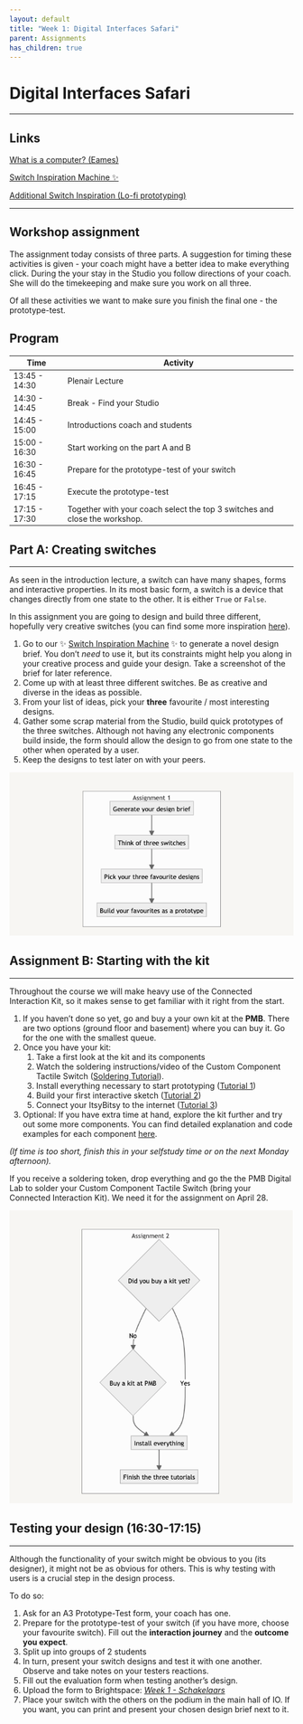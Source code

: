 ```yaml
---
layout: default
title: "Week 1: Digital Interfaces Safari"
parent: Assignments
has_children: true
---
```


# Digital Interfaces Safari

---
## Links
[What is a computer? (Eames)](https://www.youtube.com/watch?v=eIgX6sPOqCY&t=345s)

[Switch Inspiration Machine ✨](https://switch-inspiration-machine.netlify.app)

[Additional Switch Inspiration (Lo-fi prototyping)](https://ahointeractiveproducts2018.tumblr.com/post/177335765394/brief-3-what-is-a-switch)

---
## Workshop assignment

The assignment today consists of three parts. A suggestion for timing these activities is given - your coach might have a better idea to make everything click. During the your stay in the Studio you follow directions of your coach. She will do the timekeeping and make sure you work on all three. 

Of all these activities we want to make sure you finish the final one - the prototype-test.

## Program

| Time | Activity |
| --- | --- |
| 13:45 - 14:30 | Plenair Lecture |
| 14:30 - 14:45 | Break - Find your Studio |
| 14:45 - 15:00 | Introductions coach and students |
| 15:00 - 16:30 | Start working on the part A and B |
| 16:30 - 16:45 | Prepare for the prototype-test of your switch |
| 16:45 - 17:15 | Execute the prototype-test |
| 17:15 - 17:30 | Together with your coach select the top 3 switches and close the workshop. |

## Part A: Creating switches

---

As seen in the introduction lecture, a switch can have many shapes, forms and interactive properties. In its most basic form, a switch is a device that changes directly from one state to the other. It is either `True` or `False`.

In this assignment you are going to design and build three different, hopefully very creative switches (you can find some more inspiration [here](https://ahointeractiveproducts2018.tumblr.com/post/177335765394/brief-3-what-is-a-switch)).

1. Go to our ✨ [Switch Inspiration Machine](https://switch-inspiration-machine.netlify.app) ✨ to generate a novel design brief. You don’t *need* to use it, but its constraints might help you along in your creative process and guide your design. Take a screenshot of the brief for later reference.
2. Come up with at least three different switches. Be as creative and diverse in the ideas as possible. 
3. From your list of ideas, pick your **three** favourite / most interesting designs.
4. Gather some scrap material from the Studio, build quick prototypes of the three switches. Although not having any electronic components build inside, the form should allow the design to go from one state to the other when operated by a user. 
5. Keep the designs to test later on with your peers.

![Untitled](assignment-1.png)

## Assignment B: Starting with the kit

---

Throughout the course we will make heavy use of the Connected Interaction Kit, so it makes sense to get familiar with it right from the start.

1. If you haven’t done so yet, go and buy a your own kit at the **PMB**. There are two options (ground floor and basement) where you can buy it. Go for the one with the smallest queue.
2. Once you have your kit:
    1. Take a first look at the kit and its components
    2. Watch the soldering instructions/video of the Custom Component Tactile Switch ([Soldering Tutorial](https://id-studiolab.github.io/Connected-Interaction-Kit/tutorials/04-assemble-custom-component/tactile-switch)).
    3. Install everything necessary to start prototyping ([Tutorial 1](https://id-studiolab.github.io/Connected-Interaction-Kit/tutorials/01-hello-world/))
    4. Build your first interactive sketch ([Tutorial 2](https://id-studiolab.github.io/Connected-Interaction-Kit/tutorials/02-adding-input-and-output/))
    5. Connect your ItsyBitsy to the internet ([Tutorial 3](https://id-studiolab.github.io/Connected-Interaction-Kit/tutorials/03-connect-to-the-internet/))
3. Optional: If you have extra time at hand, explore the kit further and try out some more components. You can find detailed explanation and code examples for each component [here](https://id-studiolab.github.io/Connected-Interaction-Kit/components/).

*(If time is too short, finish this in your selfstudy time or on the next Monday afternoon).*

If you receive a soldering token, drop everything and go the the PMB Digital Lab to solder your Custom Component Tactile Switch (bring your Connected Interaction Kit). We need it for the assignment on April 28.

![Untitled](assignment-2.png)

## Testing your design (16:30-17:15)

---

Although the functionality of your switch might be obvious to you (its designer), it might not be as obvious for others. This is why testing with users is a crucial step in the design process.

To do so:

1. Ask for an A3 Prototype-Test form, your coach has one. 
2. Prepare for the prototype-test of your switch (if you have more, choose your favourite switch). Fill out the **interaction journey** and the **outcome you expect**.
3. Split up into groups of 2 students
4. In turn, present your switch designs and test it with one another. Observe and take notes on your testers reactions.
5. Fill out the evaluation form when testing another’s design.
6. Upload the form to Brightspace: *[Week 1 - Schakelaars](https://brightspace.tudelft.nl/d2l/lms/dropbox/admin/mark/folder_submissions_users.d2l?db=95400&ou=411563)*
7. Place your switch with the others on the podium in the main hall of IO. If you want, you can print and present your chosen design brief next to it.